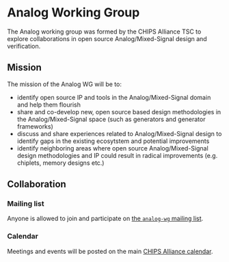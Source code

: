 # Analog Working Group

The Analog working group was formed by the CHIPS Alliance TSC to explore collaborations in open source Analog/Mixed-Signal design and verification.

## Mission

The mission of the Analog WG will be to:

* identify open source IP and tools in the Analog/Mixed-Signal domain and help them flourish
* share and co-develop new, open source based design methodologies in the Analog/Mixed-Signal space (such as generators and generator frameworks)
* discuss and share experiences related to Analog/Mixed-Signal design to identify gaps in the existing ecosytstem and potential improvements
* identify neighboring areas where open source Analog/Mixed-Signal design methodologies and IP could result in radical improvements (e.g. chiplets, memory designs etc.)

## Collaboration

### Mailing list

Anyone is allowed to join and participate on [the `analog-wg` mailing list](https://lists.chipsalliance.org/g/analog-wg/).

### Calendar

Meetings and events will be posted on the main [CHIPS Alliance calendar](https://calendar.chipsalliance.org).

